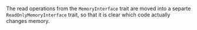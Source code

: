 The read operations from the `MemoryInterface` trait are moved into a separte `ReadOnlyMemoryInterface` trait, so that it is clear which code actually changes memory.